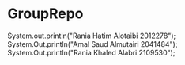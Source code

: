 # GroupRepo
System.out.println("Rania Hatim Alotaibi 2012278"); 
System.Out.println("Amal Saud Almutairi 2041484");
System.Out.println("Rania Khaled Alabri 2109530");

